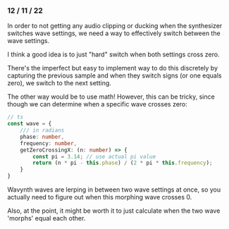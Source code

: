 ### 12 / 11 / 22

In order to not getting any audio clipping or ducking when the synthesizer switches wave settings, 
we need a way to effectively switch between the wave settings.

I think a good idea is to just "hard" switch when both settings cross zero. 

There's the imperfect but easy to implement way to do this discretely by capturing the previous sample and when they switch signs (or one equals zero),
we switch to the next setting. 

The other way would be to use math! However, this can be tricky, since though we can determine when a specific wave crosses zero:

```ts
// ts
const wave = {
    /// in radians
    phase: number,
    frequency: number,
    getZeroCrossingX: (n: number) => {
        const pi = 3.14; // use actual pi value
        return (n * pi - this.phase) / (2 * pi * this.frequency);
    }
}
```

Wavynth waves are lerping in between two wave settings at once, so you actually need to figure out when this morphing wave crosses 0. 

Also, at the point, it might be worth it to just calculate when the two wave 'morphs' equal each other.